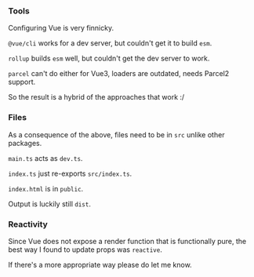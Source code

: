 ### Tools

Configuring Vue is very finnicky.

`@vue/cli` works for a dev server, but couldn't get it to build `esm`.

`rollup` builds `esm` well, but couldn't get the dev server to work.

`parcel` can't do either for Vue3, loaders are outdated, needs Parcel2 support.

So the result is a hybrid of the approaches that work :/

### Files

As a consequence of the above, files need to be in `src` unlike other packages.

`main.ts` acts as `dev.ts`.

`index.ts` just re-exports `src/index.ts`.

`index.html` is in `public`.

Output is luckily still `dist`.

### Reactivity

Since Vue does not expose a render function that is functionally pure, the best way I found to update props was `reactive`.

If there's a more appropriate way please do let me know.
